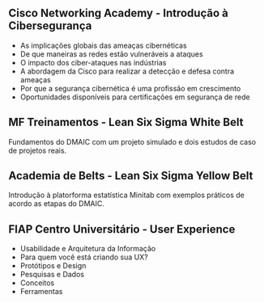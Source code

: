 ## Cisco Networking Academy - Introdução à Cibersegurança
- As implicações globais das ameaças cibernéticas </br>
- De que maneiras as redes estão vulneráveis a ataques </br>
- O impacto dos ciber-ataques nas indústrias </br>
- A abordagem da Cisco para realizar a detecção e defesa contra 
ameaças </br>
- Por que a segurança cibernética é uma profissão em crescimento </br>
- Oportunidades disponíveis para certificações em segurança de rede

## MF Treinamentos - Lean Six Sigma White Belt
Fundamentos do DMAIC com um projeto simulado e dois estudos de caso de projetos reais.

## Academia de Belts - Lean Six Sigma Yellow Belt
Introdução à platorforma estatística Minitab com exemplos práticos de acordo as etapas do DMAIC.

##  FIAP Centro Universitário - User Experience
- Usabilidade e Arquitetura da Informação 	   	   
- Para quem você está criando sua UX?    	   	   
- Protótipos e Design    	   	   
- Pesquisas e Dados    	   	   
- Conceitos    	   	   
- Ferramentas
